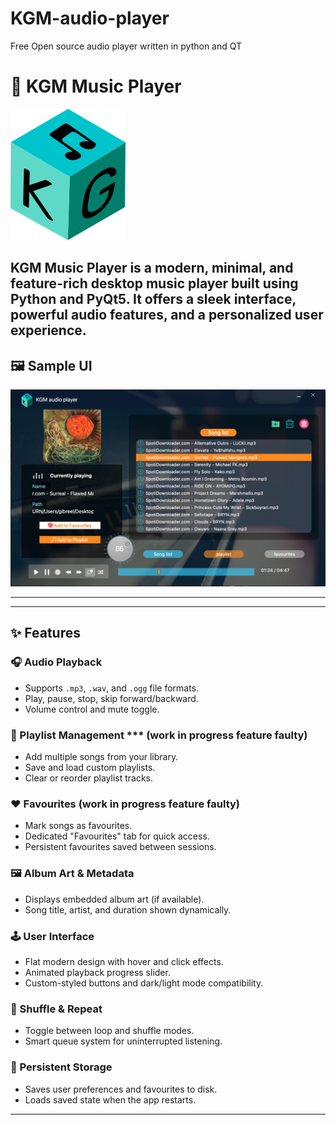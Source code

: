 # KGM-audio-player
Free Open source audio player written in python and QT

# 🎵 KGM Music Player

![KGM Logo](utils/images/KGM%20app%20logo1.png)

KGM Music Player is a modern, minimal, and feature-rich desktop music player built using Python and PyQt5. It offers a sleek interface, powerful audio features, and a personalized user experience.
---

## 🖼️ Sample UI

![Sample UI](utils/images/sample_image.png)

---
---

## ✨ Features

### 🎧 Audio Playback
- Supports `.mp3`, `.wav`, and `.ogg` file formats.
- Play, pause, stop, skip forward/backward.
- Volume control and mute toggle.

### 📁 Playlist Management *** (work in progress feature faulty)
- Add multiple songs from your library.
- Save and load custom playlists.
- Clear or reorder playlist tracks.

### ❤️ Favourites (work in progress feature faulty)
- Mark songs as favourites.
- Dedicated "Favourites" tab for quick access.
- Persistent favourites saved between sessions.

### 🖼️ Album Art & Metadata
- Displays embedded album art (if available).
- Song title, artist, and duration shown dynamically.

### 🕹️ User Interface
- Flat modern design with hover and click effects.
- Animated playback progress slider.
- Custom-styled buttons and dark/light mode compatibility.

### 🔁 Shuffle & Repeat
- Toggle between loop and shuffle modes.
- Smart queue system for uninterrupted listening.

### 💾 Persistent Storage
- Saves user preferences and favourites to disk.
- Loads saved state when the app restarts.

---


